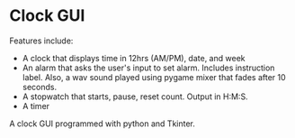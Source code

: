 # Clock GUI

Features include:
- A clock that displays time in 12hrs (AM/PM), date, and week
- An alarm that asks the user's input to set alarm. Includes instruction label. Also, a wav sound played using pygame mixer that fades after 10 seconds.
- A stopwatch that starts, pause, reset count. Output in H:M:S.
- A timer

A clock GUI programmed with python and Tkinter.